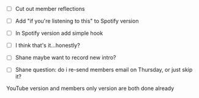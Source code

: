 - [ ] Cut out member reflections
- [ ] Add "if you're listening to this" to Spotify version
- [ ] In Spotify version add simple hook
- [ ] I think that's it...honestly?
- [ ] Shane maybe want to record new intro?
- [ ] Shane question: do i re-send members email on Thursday, or just skip it?


YouTube version and members only version are both done already

